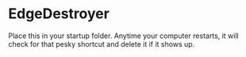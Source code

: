 # EdgeDestroyer
Place this in your startup folder. Anytime your computer restarts, it will check for that pesky shortcut and delete it if it shows up.
